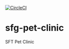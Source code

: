 [![CircleCI](https://circleci.com/gh/alexzhuzhou/sfg-pet-clinic/tree/main.svg?style=svg)](https://circleci.com/gh/alexzhuzhou/sfg-pet-clinic/tree/main)
# sfg-pet-clinic

SFT Pet Clinic
